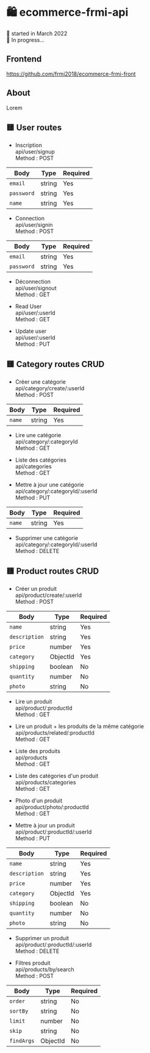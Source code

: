 # 🛍️ ecommerce-frmi-api

📅 started in March 2022  
🧱 In progress...

## Frontend

https://github.com/frmi2018/ecommerce-frmi-front

## About

Lorem

## 🟨 User routes

- Inscription  
  api/user/signup  
  Method : POST

| Body       | Type   | Required |
| ---------- | ------ | -------- |
| `email`    | string | Yes      |
| `password` | string | Yes      |
| `name`     | string | Yes      |

- Connection  
  api/user/signin  
  Method : POST

| Body       | Type   | Required |
| ---------- | ------ | -------- |
| `email`    | string | Yes      |
| `password` | string | Yes      |

- Déconnection  
  api/user/signout  
  Method : GET

- Read User  
  api/user/:userId  
  Method : GET

- Update user  
  api/user/:userId  
  Method : PUT

## 🟨 Category routes CRUD

- Créer une catégorie  
  api/category/create/:userId  
  Method : POST

| Body   | Type   | Required |
| ------ | ------ | -------- |
| `name` | string | Yes      |

- Lire une catégorie  
  api/category/:categoryId  
  Method : GET

- Liste des catégories  
  api/categories  
  Method : GET

- Mettre à jour une catégorie  
  api/category/:categoryId/:userId  
  Method : PUT

| Body   | Type   | Required |
| ------ | ------ | -------- |
| `name` | string | Yes      |

- Supprimer une catégorie  
  api/category/:categoryId/:userId  
  Method : DELETE

## 🟨 Product routes CRUD

- Créer un produit  
  api/product/create/:userId  
  Method : POST

| Body          | Type     | Required |
| ------------- | -------- | -------- |
| `name`        | string   | Yes      |
| `description` | string   | Yes      |
| `price`       | number   | Yes      |
| `category`    | ObjectId | Yes      |
| `shipping`    | boolean  | No       |
| `quantity`    | number   | No       |
| `photo`       | string   | No       |

- Lire un produit  
  api/product/:productId  
  Method : GET

- Lire un produit + les produits de la même catégorie  
  api/products/related/:productId  
  Method : GET

- Liste des produits  
  api/products  
  Method : GET

- Liste des catégories d'un produit  
  api/products/categories  
  Method : GET

- Photo d'un produit  
  api/product/photo/:productId  
  Method : GET

- Mettre à jour un produit  
  api/product/:productId/:userId  
  Method : PUT

| Body          | Type     | Required |
| ------------- | -------- | -------- |
| `name`        | string   | Yes      |
| `description` | string   | Yes      |
| `price`       | number   | Yes      |
| `category`    | ObjectId | Yes      |
| `shipping`    | boolean  | No       |
| `quantity`    | number   | No       |
| `photo`       | string   | No       |

- Supprimer un produit  
  api/product/:productId/:userId  
  Method : DELETE

- Filtres produit  
  api/products/by/search  
  Method : POST

| Body       | Type     | Required |
| ---------- | -------- | -------- |
| `order`    | string   | No       |
| `sortBy`   | string   | No       |
| `limit`    | number   | No       |
| `skip`     | string   | No       |
| `findArgs` | ObjectId | No       |
